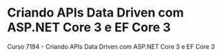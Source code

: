 # Criando APIs Data Driven com ASP.NET Core 3 e EF Core 3
Curso 7194 - Criando APIs Data Driven com ASP.NET Core 3 e EF Core 3
